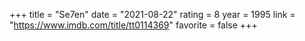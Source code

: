 +++
title = "Se7en"
date = "2021-08-22"
rating = 8
year = 1995
link = "https://www.imdb.com/title/tt0114369"
favorite = false
+++
